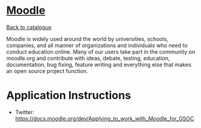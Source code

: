 
# [Moodle](https://moodle.org/)

[Back to catalogue](../README.md#moodle)

Moodle is widely used around the world by universities, schools, companies, and all manner of organizations and individuals who need to conduct education online. Many of our users take part in the community on moodle.org and contribute with ideas, debate, testing, education, documentation, bug fixing, feature writing and everything else that makes an open source project function.

# Application Instructions

* Twitter: https://docs.moodle.org/dev/Applying_to_work_with_Moodle_for_GSOC